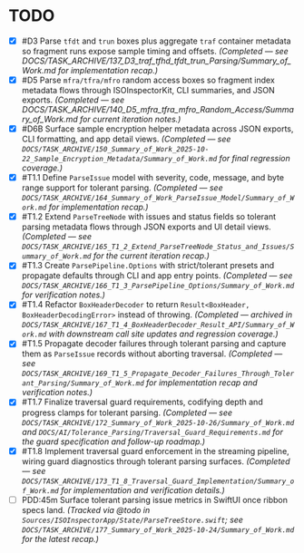 # TODO

- [x] #D3 Parse `tfdt` and `trun` boxes plus aggregate `traf` container metadata so fragment runs expose sample timing and offsets. _(Completed — see DOCS/TASK_ARCHIVE/137_D3_traf_tfhd_tfdt_trun_Parsing/Summary_of_Work.md for implementation recap.)_
- [x] #D5 Parse `mfra/tfra/mfro` random access boxes so fragment index metadata flows through ISOInspectorKit, CLI summaries, and JSON exports. _(Completed — see DOCS/TASK_ARCHIVE/140_D5_mfra_tfra_mfro_Random_Access/Summary_of_Work.md for current iteration notes.)_
- [x] #D6B Surface sample encryption helper metadata across JSON exports, CLI formatting, and app detail views. _(Completed — see `DOCS/TASK_ARCHIVE/150_Summary_of_Work_2025-10-22_Sample_Encryption_Metadata/Summary_of_Work.md` for final regression coverage.)_
- [x] #T1.1 Define `ParseIssue` model with severity, code, message, and byte range support for tolerant parsing. _(Completed — see `DOCS/TASK_ARCHIVE/164_Summary_of_Work_ParseIssue_Model/Summary_of_Work.md` for implementation recap.)_
- [x] #T1.2 Extend `ParseTreeNode` with issues and status fields so tolerant parsing metadata flows through JSON exports and UI detail views. _(Completed — see `DOCS/TASK_ARCHIVE/165_T1_2_Extend_ParseTreeNode_Status_and_Issues/Summary_of_Work.md` for the current iteration recap.)_
- [x] #T1.3 Create `ParsePipeline.Options` with strict/tolerant presets and propagate defaults through CLI and app entry points. _(Completed — see `DOCS/TASK_ARCHIVE/166_T1_3_ParsePipeline_Options/Summary_of_Work.md` for verification notes.)_
- [x] #T1.4 Refactor `BoxHeaderDecoder` to return `Result<BoxHeader, BoxHeaderDecodingError>` instead of throwing. _(Completed — archived in `DOCS/TASK_ARCHIVE/167_T1_4_BoxHeaderDecoder_Result_API/Summary_of_Work.md` with downstream call site updates and regression coverage.)_
- [x] #T1.5 Propagate decoder failures through tolerant parsing and capture them as `ParseIssue` records without aborting traversal. _(Completed — see `DOCS/TASK_ARCHIVE/169_T1_5_Propagate_Decoder_Failures_Through_Tolerant_Parsing/Summary_of_Work.md` for implementation recap and verification notes.)_
- [x] #T1.7 Finalize traversal guard requirements, codifying depth and progress clamps for tolerant parsing. _(Completed — see `DOCS/TASK_ARCHIVE/172_Summary_of_Work_2025-10-26/Summary_of_Work.md` and `DOCS/AI/Tolerance_Parsing/Traversal_Guard_Requirements.md` for the guard specification and follow-up roadmap.)_
- [x] #T1.8 Implement traversal guard enforcement in the streaming pipeline, wiring guard diagnostics through tolerant parsing surfaces. _(Completed — see `DOCS/TASK_ARCHIVE/173_T1_8_Traversal_Guard_Implementation/Summary_of_Work.md` for implementation and verification details.)_
- [ ] PDD:45m Surface tolerant parsing issue metrics in SwiftUI once ribbon specs land. _(Tracked via @todo in `Sources/ISOInspectorApp/State/ParseTreeStore.swift`; see `DOCS/TASK_ARCHIVE/177_Summary_of_Work_2025-10-24/Summary_of_Work.md` for the latest recap.)_
